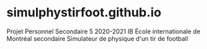 # simulphystirfoot.github.io
Projet Personnel Secondaire 5 2020-2021 IB École internationale de Montréal secondaire 
Simulateur de physique d'un tir de football
